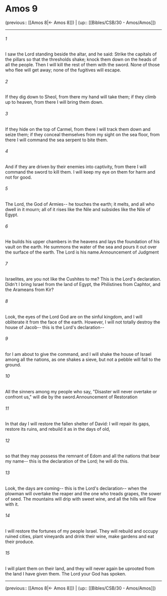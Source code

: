 # Amos 9

(previous:: [[Amos 8|← Amos 8]]) | (up:: [[Bibles/CSB/30 - Amos/Amos]])

***


###### 1 
I saw the Lord standing beside the altar, and he said: Strike the capitals of the pillars so that the thresholds shake; knock them down on the heads of all the people. Then I will kill the rest of them with the sword. None of those who flee will get away; none of the fugitives will escape. 

###### 2 
If they dig down to Sheol, from there my hand will take them; if they climb up to heaven, from there I will bring them down. 

###### 3 
If they hide on the top of Carmel, from there I will track them down and seize them; if they conceal themselves from my sight on the sea floor, from there I will command the sea serpent to bite them. 

###### 4 
And if they are driven by their enemies into captivity, from there I will command the sword to kill them. I will keep my eye on them for harm and not for good. 

###### 5 
The Lord, the God of Armies-- he touches the earth; it melts, and all who dwell in it mourn; all of it rises like the Nile and subsides like the Nile of Egypt. 

###### 6 
He builds his upper chambers in the heavens and lays the foundation of his vault on the earth. He summons the water of the sea and pours it out over the surface of the earth. The Lord is his name.Announcement of Judgment 

###### 7 
Israelites, are you not like the Cushites to me? This is the Lord's declaration. Didn't I bring Israel from the land of Egypt, the Philistines from Caphtor, and the Arameans from Kir? 

###### 8 
Look, the eyes of the Lord God are on the sinful kingdom, and I will obliterate it from the face of the earth. However, I will not totally destroy the house of Jacob-- this is the Lord's declaration-- 

###### 9 
for I am about to give the command, and I will shake the house of Israel among all the nations, as one shakes a sieve, but not a pebble will fall to the ground. 

###### 10 
All the sinners among my people who say, "Disaster will never overtake or confront us," will die by the sword.Announcement of Restoration 

###### 11 
In that day I will restore the fallen shelter of David: I will repair its gaps, restore its ruins, and rebuild it as in the days of old, 

###### 12 
so that they may possess the remnant of Edom and all the nations that bear my name-- this is the declaration of the Lord; he will do this. 

###### 13 
Look, the days are coming-- this is the Lord's declaration-- when the plowman will overtake the reaper and the one who treads grapes, the sower of seed. The mountains will drip with sweet wine, and all the hills will flow with it. 

###### 14 
I will restore the fortunes of my people Israel. They will rebuild and occupy ruined cities, plant vineyards and drink their wine, make gardens and eat their produce. 

###### 15 
I will plant them on their land, and they will never again be uprooted from the land I have given them. The Lord your God has spoken.

***

(previous:: [[Amos 8|← Amos 8]]) | (up:: [[Bibles/CSB/30 - Amos/Amos]])
